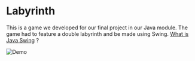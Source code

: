 # Labyrinth

This is a game we developed for our final project in our Java module. The game had to feature a double labyrinth and be made using Swing. [What is Java Swing](https://fr.wikipedia.org/wiki/Swing_(Java)) ?

![Demo](https://user-images.githubusercontent.com/75143414/151663997-3fd13674-7941-4cad-99d9-3a9650bfd456.gif)
